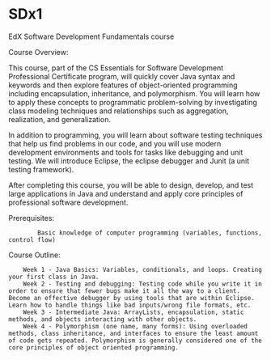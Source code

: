 # SDx1
EdX Software Development Fundamentals course

Course Overview:

This course, part of the CS Essentials for Software Development Professional Certificate program, will quickly cover Java syntax and keywords and then explore features of object-oriented programming including encapsulation, inheritance, and polymorphism. You will learn how to apply these concepts to programmatic problem-solving by investigating class modeling techniques and relationships such as aggregation, realization, and generalization.

In addition to programming, you will learn about software testing techniques that help us find problems in our code, and you will use modern development environments and tools for tasks like debugging and unit testing. We will introduce Eclipse, the eclipse debugger and Junit (a unit testing framework).

After completing this course, you will be able to design, develop, and test large applications in Java and understand and apply core principles of professional software development.

Prerequisites:

            Basic knowledge of computer programming (variables, functions, control flow)

Course Outline:

        Week 1 - Java Basics: Variables, conditionals, and loops. Creating your first class in Java.
        Week 2 - Testing and debugging: Testing code while you write it in order to ensure that fewer bugs make it all the way to a client. Become an effective debugger by using tools that are within Eclipse. Learn how to handle things like bad inputs/wrong file formats, etc. 
        Week 3 - Intermediate Java: ArrayLists, encapsulation, static methods, and objects interacting with other objects.
        Week 4 - Polymorphism (one name, many forms): Using overloaded methods, class inheritance, and interfaces to ensure the least amount of code gets repeated. Polymorphism is generally considered one of the core principles of object oriented programming.
